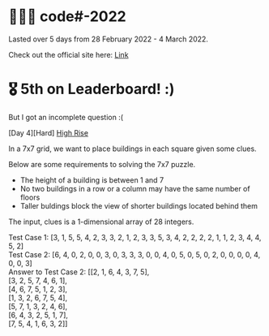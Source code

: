 # 👩🏻‍💻 code#-2022

Lasted over 5 days from 28 February 2022 - 4 March 2022.

Check out the official site here: [Link](https://codesharp.ellipsiscodes.com/)

# 🎖 5th on Leaderboard! :)

But I got an incomplete question :( 

[Day 4][Hard] [High Rise]("https://www.hackerrank.com/contests/code-22-1/challenges/day-4hard-high-rise")

In a 7x7 grid, we want to place buildings in each square given some clues.

Below are some requirements to solving the 7x7 puzzle.
- The height of a building is between 1 and 7
- No two buildings in a row or a column may have the same number of floors
- Taller buldings block the view of shorter buildings located behind them

The input, clues is a 1-dimensional array of 28 integers.

Test Case 1: [3, 1, 5, 5, 4, 2, 3, 3, 2, 1, 2, 3, 3, 5, 3, 4, 2, 2, 2, 2, 1, 1, 2, 3, 4, 4, 5, 2]  
Test Case 2: [6, 4, 0, 2, 0, 0, 3, 0, 3, 3, 3, 0, 0, 4, 0, 5, 0, 5, 0, 2, 0, 0, 0, 0, 4, 0, 0, 3]  
Answer to Test Case 2: [[2, 1, 6, 4, 3, 7, 5],   
                       [3, 2, 5, 7, 4, 6, 1],   
                       [4, 6, 7, 5, 1, 2, 3],   
                       [1, 3, 2, 6, 7, 5, 4],   
                       [5, 7, 1, 3, 2, 4, 6],   
                       [6, 4, 3, 2, 5, 1, 7],   
                       [7, 5, 4, 1, 6, 3, 2]]  
